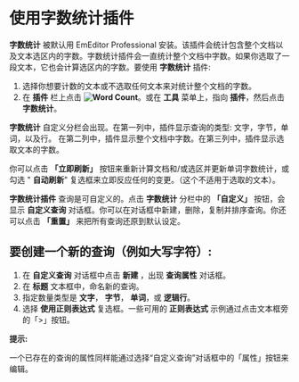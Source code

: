 # 使用字数统计插件

**字数统计** 被默认用 EmEditor Professional 安装。该插件会统计包含整个文档以及文本选区内的字数。字数统计插件会一直统计整个文档中字数。如果你选取了一段文本，它也会计算选区内的字数。要使用 **字数统计** 插件:

1. 选择你想要计数的文本或不选取任何文本来对统计整个文档的字数。
2. 在 **插件** 栏上点击 **![Word Count](../../images/plugin_wordcount..png)**。或在 **工具** 菜单上，指向 **插件**，然后点击 **字数统计**。

**字数统计** 自定义分栏会出现。在第一列中，插件显示查询的类型: 文字，字节，单词，以及行。 在第二列中，插件显示整个文档中字数。在第三列中，插件显示选取文本的字数。

你可以点击 **「立即刷新」** 按钮来重新计算文档和/或选区并更新单词字数统计，或勾选 " **自动刷新**" 复选框来立即反应任何的变更。（这个不适用于选取的文本）。

**字数统计插件** 查询是可自定义的。点击 **字数统计** 分栏中的 **「自定义」** 按钮，会显示 **自定义查询** 对话框。你可以在对话框中新建，删除，复制并排序查询。你还可以点击 **「重置」** 来把所有查询还原到默认设定。

## 要创建一个新的查询（例如大写字符）:

1. 在 **自定义查询** 对话框中点击 **新建** ，出现 **查询属性** 对话框。
2. 在 **标题** 文本框中，命名新的查询。
3. 指定数量类型是 **文字**， **字节**， **单词**，或 **逻辑行**。
4. 选择 **使用正则表达式** 复选框。一些可用的 **正则表达式** 示例通过点击文本框旁的「>」按钮。

**提示:**

一个已存在的查询的属性同样能通过选择“自定义查询”对话框中的「属性」按钮来编辑。
